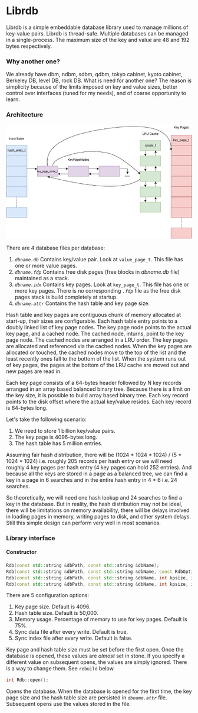 # Librdb

Librdb is a simple embeddable database library used to manage millions of key-value pairs. Librdb is thread-safe. Multiple databases can be managed in a single-process. The maximum size of the key and value are 48 and 192 bytes respectively.

### Why another one?

We already have dbm, ndbm, sdbm, qdbm, tokyo cabinet, kyoto cabinet, Berkeley DB, level DB, rock DB. What is need for another one? The reason is simplicity because of the limits imposed on key and value sizes, better control over interfaces (tuned for my needs), and of coarse opportunity to learn.

### Architecture

![librdb architecture](librdb.jpg)

There are 4 database files per database:

1. *`dbname.db`* Contains key/value pair. Look at `value_page_t`. This file has one or more value pages.
2. *`dbname.fdp`* Contains free disk pages (free blocks in *dbname.db* file) maintained as a stack.
3. *`dbname.idx`* Contains key pages. Look at `key_page_t`. This file has one or more key pages. There is no corresponding *`.fdp`* file as the free disk pages stack is build completely at startup.
4. *`dbname.attr`* Contains the hash table and key page size.

Hash table and key pages are contiguous chunk of memory allocated at start-up, their sizes are configurable. Each hash table entry points to a doubly linked list of key page nodes. The key page node points to the actual key page, and a cached node. The cached node, inturns, point to the key page node. The cached nodes are arranged in a LRU order. The key pages are allocated and referenced via the cached nodes. When the key pages are allocated or touched, the cached nodes move to the top of the list and the least recently ones fall to the bottom of the list. When the system runs out of key pages, the pages at the bottom of the LRU cache are moved out and new pages are read in.

Each key page consists of a 64-bytes header followed by N key records arranged in an array based balanced binary tree. Because there is a limit on the key size, it is possible to build array based binary tree. Each key record points to the disk offset where the actual key/value resides. Each key record is 64-bytes long.

Let's take the following scenario:

1. We need to store 1 billion key/value pairs.
2. The key page is 4096-bytes long.
3. The hash table has 5 million entries.

Assuming fair hash distribution, there will be (1024 * 1024 * 1024) / (5 * 1024 * 1024) i.e. roughly 205 records per hash entry or we will need roughly 4 key pages per hash entry (4 key pages can hold 252 entries). And because all the keys are stored in a page as a balanced tree, we can find a key in a page in 6 searches and in the entire hash entry in 4 * 6 i.e. 24 searches.

So theoretically, we will need one hash lookup and 24 searches to find a key in the database. But in reality, the hash distribution may not be ideal, there will be limitations on memory availability, there will be delays involved in loading pages in memory, writing pages to disk, and other system delays. Still this simple design can perform very well in most scenarios.

### Library interface

#### Constructor

```C++
Rdb(const std::string &dbPath, const std::string &dbName);
Rdb(const std::string &dbPath, const std::string &dbName, const RdbOptions &opt);
Rdb(const std::string &dbPath, const std::string &dbName, int kpsize, int htsize);
Rdb(const std::string &dbPath, const std::string &dbName, int kpsize, int htsize, const RdbOptions &opt);
```

There are 5 configuration options:

1. Key page size. Default is 4096.
2. Hash table size. Default is 50,000.
3. Memory usage. Percentage of memory to use for key pages. Default is 75%.
4. Sync data file after every write. Default is true.
5. Sync index file after every write. Default is false.

Key page and hash table size must be set before the first open. Once the database is opened, these values are *almost* set in stone. If you specify a different value on subsequent opens, the values are simply ignored. There is a way to change them. See `rebuild` below.

```C++
int Rdb::open();
```

Opens the database. When the database is opened for the first time, the key page size and the
hash table size are persisted in *`dbname.attr`* file. Subsequent opens use the values stored in
the file.

